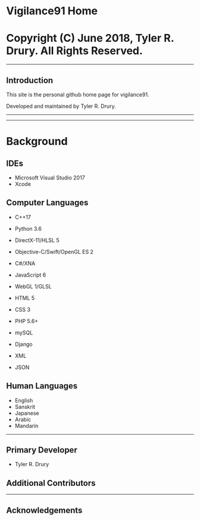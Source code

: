 # Vigilance91 Home
# Copyright (C) June 2018, Tyler R. Drury. All Rights Reserved.

---

## Introduction

This site is the personal github home page for vigilance91.

Developed and maintained by Tyler R. Drury.

---

---

# Background

## IDEs

* Microsoft Visual Studio 2017
* Xcode

## Computer Languages

* C++17
* Python 3.6
* DirectX-11/HLSL 5
* Objective-C/Swift/OpenGL ES 2
* C#/XNA

* JavaScript 6
* WebGL 1/GLSL
* HTML 5
* CSS 3

* PHP 5.6+
* mySQL
* Django
* XML
* JSON

## Human Languages

* English
* Sanskrit
* Japanese
* Arabic
* Mandarin

---

## Primary Developer

* Tyler R. Drury


## Additional Contributors



---
    
## Acknowledgements
    
    